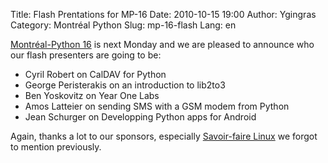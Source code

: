 Title: Flash Prentations for MP-16
Date: 2010-10-15 19:00
Author: Ygingras
Category: Montréal Python
Slug: mp-16-flash
Lang: en

<!--:en-->

[Montréal-Python 16][] is next Monday and we are pleased to announce who
our flash presenters are going to be:

-   Cyril Robert on CalDAV for Python
-   George Peristerakis on an introduction to lib2to3
-   Ben Yoskovitz on Year One Labs
-   Amos Latteier on sending SMS with a GSM modem from Python
-   Jean Schurger on Developping Python apps for Android

Again, thanks a lot to our sponsors, especially [Savoir-faire Linux][]
we forgot to mention previously.

  [Montréal-Python 16]: http://montrealpython.org/2010/10/mp-16/
  [Savoir-faire Linux]: http://savoirfairelinux.com/
